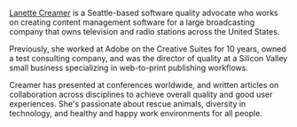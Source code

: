 
[Lanette Creamer](http://www.linkedin.com/in/lanettec) is a Seattle-based software quality advocate who works on creating content management software for a large broadcasting company that owns television and radio stations across the United States. 

Previously, she worked at Adobe on the Creative Suites for 10 years, owned a test consulting company, and was the director of quality at a Silicon Valley small business specializing in web-to-print publishing workflows. 

Creamer has presented at conferences worldwide, and written articles on collaboration across disciplines to achieve overall quality and good user experiences. She's passionate about rescue animals, diversity in technology, and healthy and happy work environments for all people.

